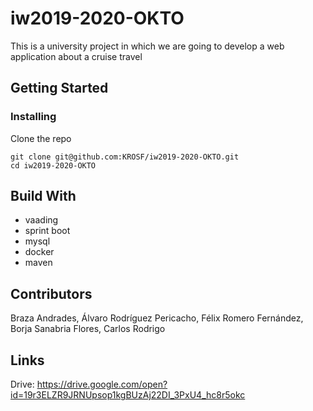 # iw2019-2020-OKTO

This is a university project in which we are going to develop a web application about a cruise travel

## Getting Started

### Installing

Clone the repo

```
git clone git@github.com:KROSF/iw2019-2020-OKTO.git
cd iw2019-2020-OKTO
```

## Build With

- vaading
- sprint boot
- mysql
- docker
- maven

## Contributors

Braza Andrades, Álvaro
Rodríguez Pericacho, Félix
Romero Fernández, Borja
Sanabria Flores, Carlos Rodrigo

## Links

Drive:
  https://drive.google.com/open?id=19r3ELZR9JRNUpsop1kgBUzAj22DI_3PxU4_hc8r5okc
